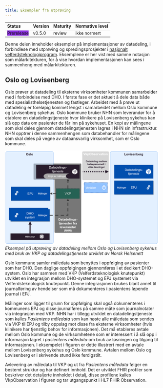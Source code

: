 ```yaml
---
title: Eksempler fra utprøving
---
```


| Status           | Version | Maturity | Normative level |
| :--------------- | :------ | :------- | :-------------- |
| <span style="background-color:BlueViolet">Prerelease</span>  | v0.5.0 | review | ikke normert |

Denne delen inneholder eksempler på implementasjoner av datadeling, i forbindlese med utprøving og spredingsprosjekter i [nasjonalt velferdsteknologiprogram](https://www.helsedirektoratet.no/tema/velferdsteknologi/velferdsteknologi). Eksemplene er her vist med samme notasjon som målarkitekturen, for å vise hvordan implementasjonen kan sees i sammenheng med målarkitekturen.  

## Oslo og Lovisenberg

Oslo prøver ut datadeling til eksterne virksomheter kommunen samarbeider med i forbindelse med DHO. I første fase er det aktuelt å dele data både med spesialisthelsetjenesten og fastleger. Arbeidet med å prøve ut datadeling er foreløpig kommet lengst i samarbeidet mellom Oslo kommune og Lovisenberg sykehus. Oslo kommune bruker NHN som leverandør for å etablere en datadelingstjeneste hvor klinikere på Lovisenberg sykehus kan slå opp data om pasienter de får inn på sykehuset. En kopi av målingene som skal deles gjennom datadelingstjenesten lagres i NHN sin infrastruktur. NHN opptrer i denne sammenhengen som databehandler for målingene som skal deles på vegne av dataansvarlig virksomhet, som er Oslo kommune.  

[![Datadeling utprøving i Oslo](../img/eksempel-oslo.png)](../img/eksempel-oslo.png)
*Eksempel på utprøving av datadeling mellom Oslo og Lovisenberg sykehus med bruk av VKP og datadelingstjeneste utviklet av Norsk Helsenett*

Oslo kommune samler måledata som benyttes i oppfølging av pasienter som har DHO. Den daglige oppfølgingen gjennomføres i et dedikert DHO-system. Oslo har sammen med VKP (Velferdsteknologisk knutepunkt) utviklet en integrasjon mellom DHO-systemet og EPJ systemet via Velferdsteknologisk knutepunkt. Denne integrasjonen brukes blant annet til journalføring av hendelser som må dokumenteres i pasientens løpende journal i EPJ.  

Målinger som ligger til grunn for oppfølging skal også dokumenteres i kommunens EPJ og disse journalføres på samme måte som journalnotater via integrasjon med VKP. NHN har i tillegg utviklet en datadelingstjeneste som kalles *Pasientens måledata* som kan høste alle måledata som sendes via VKP til EPJ og tilby oppslag mot disse fra eksterne virksomheter (hvis klinikere har tjenstlig behov for informasjonen). Det må etableres avtale mellom Oslo kommune og de virksomhetene som er interessert i å slå opp i informasjon lagret i *pasientens måledata* om bruk av løsningen og tilgang til informasjonen. I eksempelet i figuren er dette illustrert med en avtale mellom Lovisenberg sykehus og Oslo kommune. Avtalen mellom Oslo og Lovisenberg er i skrivende stund ikke ferdigstilt.  

Avlevering av måledata til VKP og ut fra *Pasientens måledata* følger en bestemt struktur og har definert innhold. Det er utviklet FHIR profiler som beskriver det detaljerte innholdet i detalj, disse profilene kalles VkpObservation i figuren og tar utgangspunkt i HL7 FHIR Observation.  
